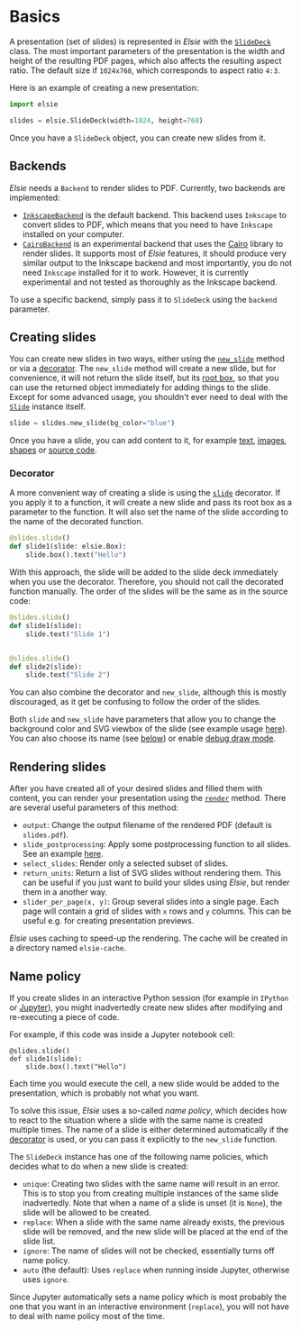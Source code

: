 # Basics
A presentation (set of slides) is represented in *Elsie* with the
[`SlideDeck`](elsie.slides.slidedeck.SlideDeck) class. The most important parameters of the
presentation is the width and height of the resulting PDF pages, which also affects the resulting
aspect ratio. The default size if `1024x768`, which corresponds to aspect ratio `4:3`.

Here is an example of creating a new presentation:

```python
import elsie

slides = elsie.SlideDeck(width=1024, height=768)
```

Once you have a `SlideDeck` object, you can create new slides from it.

## Backends
*Elsie* needs a `Backend` to render slides to PDF. Currently, two backends are implemented:

- [`InkscapeBackend`](elsie.render.backends.svg.backend.InkscapeBackend) is the default backend. This
  backend uses `Inkscape` to convert slides to PDF, which means that you need to have `Inkscape`
  installed on your computer.
- [`CairoBackend`](elsie.render.backends.cairo.backend.CairoBackend) is an experimental backend
  that uses the [Cairo](https://www.cairographics.org/) library to render slides. It supports most
  of *Elsie* features, it should produce very similar output to the Inkscape backend and most
  importantly, you do not need `Inkscape` installed for it to work. However, it is currently
  experimental and not tested as thoroughly as the Inkscape backend.

To use a specific backend, simply pass it to `SlideDeck` using the `backend` parameter.

## Creating slides
You can create new slides in two ways, either using
the [`new_slide`](elsie.slides.slidedeck.SlideDeck.new_slide)
method or via a [decorator](#decorator). The `new_slide` method will create a new slide, but for
convenience, it will not return the slide itself, but its [root box](layout.md), so that you can
use the returned object immediately for adding things to the slide. Except for some advanced usage,
you shouldn't ever need to deal with the [`Slide`](elsie.slides.slide.Slide) instance itself.

```python
slide = slides.new_slide(bg_color="blue")
```

Once you have a slide, you can add content to it, for example [text](text.md), [images](images.md),
[shapes](shapes.md) or [source code](syntax_highlighting.md).

### Decorator
A more convenient way of creating a slide is using
the [`slide`](elsie.slides.slidedeck.SlideDeck.slide)
decorator. If you apply it to a function, it will create a new slide and pass its root box as a
parameter to the function. It will also set the name of the slide according to the name of the
decorated function.

```python
@slides.slide()
def slide1(slide: elsie.Box):
    slide.box().text("Hello")
```

With this approach, the slide will be added to the slide deck immediately when you use the
decorator. Therefore, you should not call the decorated function manually. The order of the slides
will be the same as in the source code:

```python
@slides.slide()
def slide1(slide):
    slide.text("Slide 1")


@slides.slide()
def slide2(slide):
    slide.text("Slide 2")
```

You can also combine the decorator and `new_slide`, although this is mostly discouraged, as it get
be confusing to follow the order of the slides.

Both `slide` and `new_slide` have parameters that allow you to change the background color and SVG
viewbox of the slide (see example usage [here](../cookbook/zoom.md)). You can also choose its
name (see [below](#name-policy)) or enable [debug draw mode](layout.md#debug-draw-mode).

## Rendering slides
After you have created all of your desired slides and filled them with content, you can render your
presentation using the [`render`](elsie.slides.slidedeck.SlideDeck.render) method. There are
several useful parameters of this method:

- `output`: Change the output filename of the rendered PDF (default is `slides.pdf`).
- `slide_postprocessing`: Apply some postprocessing function to all slides. See an example
  [here](../cookbook/postprocessing.md).
- `select_slides`: Render only a selected subset of slides.
- `return_units`: Return a list of SVG slides without rendering them. This can be useful if you
  just want to build your slides using *Elsie*, but render them in a another way.
- `slider_per_page(x, y)`: Group several slides into a single page. Each page will contain a grid
  of slides with `x` rows and `y` columns. This can be useful e.g. for creating presentation
  previews.

*Elsie* uses caching to speed-up the rendering. The cache will be created in a directory named
`elsie-cache`.

## Name policy
If you create slides in an interactive Python session (for example in `IPython` or
[Jupyter](jupyter.md)), you might inadvertedly create new slides after modifying and re-executing a
piece of code.

For example, if this code was inside a Jupyter notebook cell:

```
@slides.slide()
def slide1(slide):
    slide.box().text("Hello")
```

Each time you would execute the cell, a new slide would be added to the presentation, which is
probably not what you want.

To solve this issue, *Elsie* uses a so-called *name policy*, which decides how to react to the
situation where a slide with the same name is created multiple times. The name of a slide is either
determined automatically if the [decorator](#decorator) is used, or you can pass it explicitly to
the
`new_slide` function.

The `SlideDeck` instance has one of the following name policies, which decides what to do when a
new slide is created:

- `unique`: Creating two slides with the same name will result in an error. This is to stop you
  from creating multiple instances of the same slide inadvertedly. Note that when a name of a slide
  is unset (it is `None`), the slide will be allowed to be created.
- `replace`: When a slide with the same name already exists, the previous slide will be removed,
  and the new slide will be placed at the end of the slide list.
- `ignore`: The name of slides will not be checked, essentially turns off name policy.
- `auto` (the default): Uses `replace` when running inside Jupyter, otherwise uses `ignore`.

Since Jupyter automatically sets a name policy which is most probably the one that you want in an
interactive environment (`replace`), you will not have to deal with name policy most of the time.
